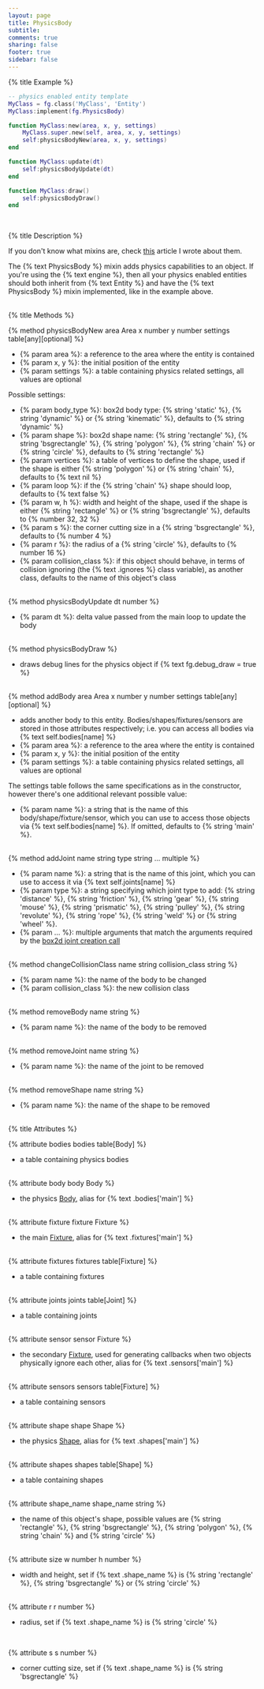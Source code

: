 ```yaml
---
layout: page
title: PhysicsBody 
subtitle:
comments: true
sharing: false
footer: true
sidebar: false 
---
```


{% title Example %}

~~~ lua
-- physics enabled entity template
MyClass = fg.class('MyClass', 'Entity')
MyClass:implement(fg.PhysicsBody)

function MyClass:new(area, x, y, settings)
    MyClass.super.new(self, area, x, y, settings)
    self:physicsBodyNew(area, x, y, settings)
end

function MyClass:update(dt)
    self:physicsBodyUpdate(dt)
end

function MyClass:draw()
    self:physicsBodyDraw()
end
~~~
<br>

{% title Description %}

If you don't know what mixins are, check [this](http://notmagi.me/the-power-of-lua-and-mixins/) article I wrote about them.

The {% text PhysicsBody %} mixin adds physics capabilities to an object. If you're using the {% text engine %}, 
then all your physics enabled entities should both inherit from {% text Entity %} and have the {% text PhysicsBody %}
mixin implemented, like in the example above.
<br><br>

{% title Methods %}

{% method physicsBodyNew area Area x number y number settings table[any][optional] %}

*   {% param area %}: a reference to the area where the entity is contained
*   {% param x, y %}: the initial position of the entity
*   {% param settings %}: a table containing physics related settings, all values are optional

Possible settings:

*   {% param body_type %}: box2d body type: {% string 'static' %}, {% string 'dynamic' %} or {% string 'kinematic' %}, defaults to {% string 'dynamic' %} 
*   {% param shape %}: box2d shape name: {% string 'rectangle' %}, {% string 'bsgrectangle' %}, {% string 'polygon' %}, {% string 'chain' %} or {% string 'circle' %}, 
defaults to {% string 'rectangle' %} 
*   {% param vertices %}: a table of vertices to define the shape, used if the shape is either {% string 'polygon' %} or {% string 'chain' %}, defaults to {% text nil %} 
*   {% param loop %}: if the {% string 'chain' %} shape should loop, defaults to {% text false %}
*   {% param w, h %}: width and height of the shape, used if the shape is either {% string 'rectangle' %} or {% string 'bsgrectangle' %}, defaults to {% number 32, 32 %} 
*   {% param s %}: the corner cutting size in a {% string 'bsgrectangle' %}, defaults to {% number 4 %} 
*   {% param r %}: the radius of a {% string 'circle' %}, defaults to {% number 16 %} 
*   {% param collision_class %}: if this object should behave, in terms of collision ignoring (the {% text .ignores %} class variable), as another class, 
defaults to the name of this object's class 
<br><br>

{% method physicsBodyUpdate dt number %}

*   {% param dt %}: delta value passed from the main loop to update the body
<br><br>

{% method physicsBodyDraw %}

*   draws debug lines for the physics object if {% text fg.debug_draw = true %}
<br><br>

{% method addBody area Area x number y number settings table[any][optional] %}

*   adds another body to this entity. Bodies/shapes/fixtures/sensors are stored in those attributes respectively; i.e. you can access all bodies via {% text self.bodies[name] %}
*   {% param area %}: a reference to the area where the entity is contained
*   {% param x, y %}: the initial position of the entity
*   {% param settings %}: a table containing physics related settings, all values are optional

The settings table follows the same specifications as in the constructor, however there's one additional relevant possible value:

*   {% param name %}: a string that is the name of this body/shape/fixture/sensor, which you can use to access those objects via
{% text self.bodies[name] %}. If omitted, defaults to {% string 'main' %}.
<br><br>

{% method addJoint name string type string ... multiple %}

*   {% param name %}: a string that is the name of this joint, which you can use to access it via {% text self.joints[name] %}
*   {% param type %}: a string specifying which joint type to add: 
{% string 'distance' %},
{% string 'friction' %},
{% string 'gear' %},
{% string 'mouse' %},
{% string 'prismatic' %},
{% string 'pulley' %},
{% string 'revolute' %},
{% string 'rope' %},
{% string 'weld' %} or
{% string 'wheel' %}.
*   {% param ... %}: multiple arguments that match the arguments required by the [box2d joint creation call](https://love2d.org/wiki/Joint)
<br><br>

{% method changeCollisionClass name string collision_class string %}

*   {% param name %}: the name of the body to be changed 
*   {% param collision_class %}: the new collision class 
<br><br>

{% method removeBody name string %}

*   {% param name %}: the name of the body to be removed 
<br><br>

{% method removeJoint name string %}

*   {% param name %}: the name of the joint to be removed 
<br><br>

{% method removeShape name string %}

*   {% param name %}: the name of the shape to be removed 
<br><br>

{% title Attributes %}

{% attribute bodies bodies table[Body] %}

*   a table containing physics bodies
<br><br>

{% attribute body body Body %}

*   the physics [Body](http://www.love2d.org/wiki/Body), alias for {% text .bodies['main'] %}
<br><br>

{% attribute fixture fixture Fixture %}

*   the main [Fixture](http://www.love2d.org/wiki/Fixture), alias for {% text .fixtures['main'] %}
<br><br>

{% attribute fixtures fixtures table[Fixture] %}

*   a table containing fixtures
<br><br>

{% attribute joints joints table[Joint] %}

*   a table containing joints
<br><br>

{% attribute sensor sensor Fixture %}

*   the secondary [Fixture](http://www.love2d.org/wiki/Fixture), used for generating callbacks when two objects physically ignore each other, alias for {% text .sensors['main'] %}
<br><br>

{% attribute sensors sensors table[Fixture] %}

*   a table containing sensors
<br><br>

{% attribute shape shape Shape %}

*   the physics [Shape](http://www.love2d.org/wiki/Shape), alias for {% text .shapes['main'] %}
<br><br>

{% attribute shapes shapes table[Shape] %}

*   a table containing shapes
<br><br>

{% attribute shape_name shape_name string %}

*   the name of this object's shape, possible values are {% string 'rectangle' %}, {% string 'bsgrectangle' %}, {% string 'polygon' %}, {% string 'chain' %} and {% string 'circle' %}
<br><br>

{% attribute size w number h number %}

*   width and height, set if {% text .shape_name %} is {% string 'rectangle' %}, {% string 'bsgrectangle' %} or {% string 'circle' %}
<br><br>

{% attribute r r number %}

*   radius, set if {% text .shape_name %} is {% string 'circle' %}   
<br>

{% attribute s s number %}

*   corner cutting size, set if {% text .shape_name %} is {% string 'bsgrectangle' %}  
<br><br>
